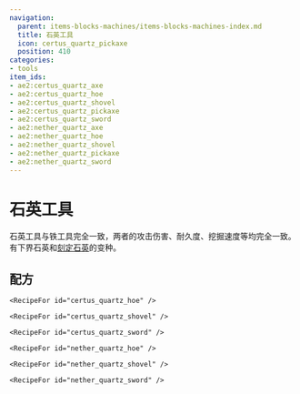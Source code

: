 ```yaml
---
navigation:
  parent: items-blocks-machines/items-blocks-machines-index.md
  title: 石英工具
  icon: certus_quartz_pickaxe
  position: 410
categories:
- tools
item_ids:
- ae2:certus_quartz_axe
- ae2:certus_quartz_hoe
- ae2:certus_quartz_shovel
- ae2:certus_quartz_pickaxe
- ae2:certus_quartz_sword
- ae2:nether_quartz_axe
- ae2:nether_quartz_hoe
- ae2:nether_quartz_shovel
- ae2:nether_quartz_pickaxe
- ae2:nether_quartz_sword
---
```


# 石英工具

<Row>
  <ItemImage id="certus_quartz_axe" scale="4" />

  <ItemImage id="certus_quartz_hoe" scale="4" />

  <ItemImage id="certus_quartz_shovel" scale="4" />

  <ItemImage id="certus_quartz_pickaxe" scale="4" />

  <ItemImage id="certus_quartz_sword" scale="4" />
</Row>

<Row>
  <ItemImage id="nether_quartz_axe" scale="4" />

  <ItemImage id="nether_quartz_hoe" scale="4" />

  <ItemImage id="nether_quartz_shovel" scale="4" />

  <ItemImage id="nether_quartz_pickaxe" scale="4" />

  <ItemImage id="nether_quartz_sword" scale="4" />
</Row>

石英工具与铁工具完全一致，两者的攻击伤害、耐久度、挖掘速度等均完全一致。有下界石英和[刻定石英](fluix_crystal.md)的变种。

## 配方

<Column>
  <Row>
    <RecipeFor id="certus_quartz_axe" />

    <RecipeFor id="certus_quartz_hoe" />

    <RecipeFor id="certus_quartz_shovel" />
  </Row>

  <Row>
    <RecipeFor id="certus_quartz_pickaxe" />

    <RecipeFor id="certus_quartz_sword" />
  </Row>

  <Row>
    <RecipeFor id="nether_quartz_axe" />

    <RecipeFor id="nether_quartz_hoe" />

    <RecipeFor id="nether_quartz_shovel" />
  </Row>

  <Row>
    <RecipeFor id="nether_quartz_pickaxe" />

    <RecipeFor id="nether_quartz_sword" />
  </Row>
</Column>
